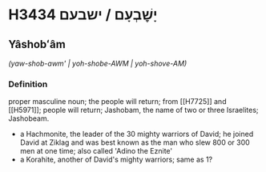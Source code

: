# H3434 יָשׇׁבְעָם / ישבעם

## Yâshobʻâm

_(yaw-shob-awm' | yoh-shobe-AWM | yoh-shove-AM)_

### Definition

proper masculine noun; the people will return; from [[H7725]] and [[H5971]]; people will return; Jashobam, the name of two or three Israelites; Jashobeam.

- a Hachmonite, the leader of the 30 mighty warriors of David; he joined David at Ziklag and was best known as the man who slew 800 or 300 men at one time; also called 'Adino the Eznite'
- a Korahite, another of David's mighty warriors; same as 1?
